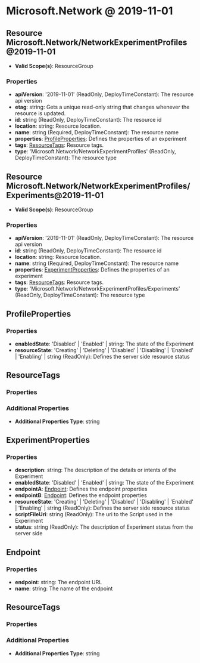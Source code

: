 # Microsoft.Network @ 2019-11-01

## Resource Microsoft.Network/NetworkExperimentProfiles@2019-11-01
* **Valid Scope(s)**: ResourceGroup
### Properties
* **apiVersion**: '2019-11-01' (ReadOnly, DeployTimeConstant): The resource api version
* **etag**: string: Gets a unique read-only string that changes whenever the resource is updated.
* **id**: string (ReadOnly, DeployTimeConstant): The resource id
* **location**: string: Resource location.
* **name**: string (Required, DeployTimeConstant): The resource name
* **properties**: [ProfileProperties](#profileproperties): Defines the properties of an experiment
* **tags**: [ResourceTags](#resourcetags): Resource tags.
* **type**: 'Microsoft.Network/NetworkExperimentProfiles' (ReadOnly, DeployTimeConstant): The resource type

## Resource Microsoft.Network/NetworkExperimentProfiles/Experiments@2019-11-01
* **Valid Scope(s)**: ResourceGroup
### Properties
* **apiVersion**: '2019-11-01' (ReadOnly, DeployTimeConstant): The resource api version
* **id**: string (ReadOnly, DeployTimeConstant): The resource id
* **location**: string: Resource location.
* **name**: string (Required, DeployTimeConstant): The resource name
* **properties**: [ExperimentProperties](#experimentproperties): Defines the properties of an experiment
* **tags**: [ResourceTags](#resourcetags): Resource tags.
* **type**: 'Microsoft.Network/NetworkExperimentProfiles/Experiments' (ReadOnly, DeployTimeConstant): The resource type

## ProfileProperties
### Properties
* **enabledState**: 'Disabled' | 'Enabled' | string: The state of the Experiment
* **resourceState**: 'Creating' | 'Deleting' | 'Disabled' | 'Disabling' | 'Enabled' | 'Enabling' | string (ReadOnly): Defines the server side resource status

## ResourceTags
### Properties
### Additional Properties
* **Additional Properties Type**: string

## ExperimentProperties
### Properties
* **description**: string: The description of the details or intents of the Experiment
* **enabledState**: 'Disabled' | 'Enabled' | string: The state of the Experiment
* **endpointA**: [Endpoint](#endpoint): Defines the endpoint properties
* **endpointB**: [Endpoint](#endpoint): Defines the endpoint properties
* **resourceState**: 'Creating' | 'Deleting' | 'Disabled' | 'Disabling' | 'Enabled' | 'Enabling' | string (ReadOnly): Defines the server side resource status
* **scriptFileUri**: string (ReadOnly): The uri to the Script used in the Experiment
* **status**: string (ReadOnly): The description of Experiment status from the server side

## Endpoint
### Properties
* **endpoint**: string: The endpoint URL
* **name**: string: The name of the endpoint

## ResourceTags
### Properties
### Additional Properties
* **Additional Properties Type**: string

